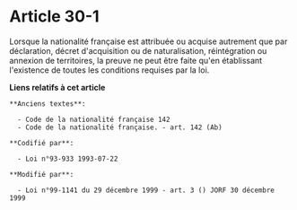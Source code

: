 # Article 30-1

Lorsque la nationalité française est attribuée ou acquise autrement que par déclaration, décret d'acquisition ou de
naturalisation, réintégration ou annexion de territoires, la preuve ne peut être faite qu'en établissant l'existence de
toutes les conditions requises par la loi.

**Liens relatifs à cet article**

	**Anciens textes**:

	  - Code de la nationalité française 142
	  - Code de la nationalité française. - art. 142 (Ab)

	**Codifié par**:

	  - Loi n°93-933 1993-07-22

	**Modifié par**:

	  - Loi n°99-1141 du 29 décembre 1999 - art. 3 () JORF 30 décembre 1999
